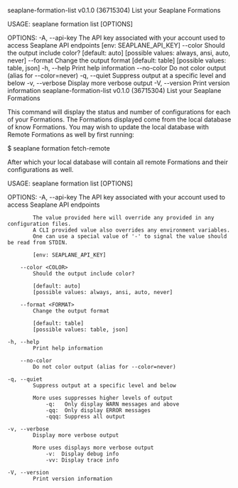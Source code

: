 seaplane-formation-list v0.1.0 (36715304)
List your Seaplane Formations

USAGE:
    seaplane formation list [OPTIONS]

OPTIONS:
    -A, --api-key <STRING>    The API key associated with your account used to access Seaplane API
                              endpoints [env: SEAPLANE_API_KEY]
        --color <COLOR>       Should the output include color? [default: auto] [possible values:
                              always, ansi, auto, never]
        --format <FORMAT>     Change the output format [default: table] [possible values: table,
                              json]
    -h, --help                Print help information
        --no-color            Do not color output (alias for --color=never)
    -q, --quiet               Suppress output at a specific level and below
    -v, --verbose             Display more verbose output
    -V, --version             Print version information
seaplane-formation-list v0.1.0 (36715304)
List your Seaplane Formations

This command will display the status and number of configurations for each of your Formations.
The Formations displayed come from the local database of know Formations. You may wish to update
the local database with Remote Formations as well by first running:

$ seaplane formation fetch-remote

After which your local database will contain all remote Formations and their configurations as well.

USAGE:
    seaplane formation list [OPTIONS]

OPTIONS:
    -A, --api-key <STRING>
            The API key associated with your account used to access Seaplane API endpoints
            
            The value provided here will override any provided in any configuration files.
            A CLI provided value also overrides any environment variables.
            One can use a special value of '-' to signal the value should be read from STDIN.
            
            [env: SEAPLANE_API_KEY]

        --color <COLOR>
            Should the output include color?
            
            [default: auto]
            [possible values: always, ansi, auto, never]

        --format <FORMAT>
            Change the output format
            
            [default: table]
            [possible values: table, json]

    -h, --help
            Print help information

        --no-color
            Do not color output (alias for --color=never)

    -q, --quiet
            Suppress output at a specific level and below
            
            More uses suppresses higher levels of output
                -q:   Only display WARN messages and above
                -qq:  Only display ERROR messages
                -qqq: Suppress all output

    -v, --verbose
            Display more verbose output
            
            More uses displays more verbose output
                -v:  Display debug info
                -vv: Display trace info

    -V, --version
            Print version information
